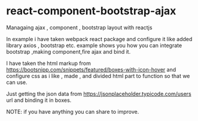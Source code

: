 # react-component-bootstrap-ajax
Managaing ajax , component , bootstrap layout with reactjs

In example i have taken webpack react package and configure it like added library axios , bootstrap etc.
example shows you how you can integrate bootstrap ,making component,fire ajax and bind it.

I have taken the html markup from https://bootsnipp.com/snippets/featured/boxes-with-icon-hover  and configure css as i like
, made <NavBar/> , <UsersBox /> and divided html part to function so that we can use.

 
Just getting the json data from https://jsonplaceholder.typicode.com/users url and binding it in boxes.

NOTE: if you have anything you can share to improve.
